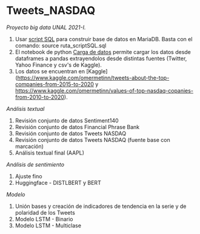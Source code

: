# Tweets_NASDAQ
*Proyecto big data UNAL 2021-I.*

1. Usar [script SQL](https://github.com/Neyfer29/Tweets_NASDAQ/blob/main/Base_Datos/Creacion_BD_TwitterNASDAQ_1_test.sql) para construir base de datos en MariaDB. Basta con el comando: source ruta_scriptSQL.sql
2. El notebook de python [Carga de datos](https://nbviewer.jupyter.org/github/Neyfer29/Tweets_NASDAQ/blob/main/Base_Datos/Carga_Datos_Kaggle_Twitter_YahooFinance.ipynb) permite cargar los datos desde dataframes a pandas extrayendolos desde distintas fuentes (Twitter, Yahoo Finance y csv's de Kaggle).
3. Los datos se encuentran en [Kaggle](https://www.kaggle.com/omermetinn/tweets-about-the-top-companies-from-2015-to-2020 y https://www.kaggle.com/omermetinn/values-of-top-nasdaq-copanies-from-2010-to-2020). 
 
 *Análisis textual*
 
 1. Revisión conjunto de datos Sentiment140 
 2. Revisión conjunto de datos Financial Phrase Bank
 3. Revisión conjunto de datos Tweets NASDAQ
 4. Revisión conjunto de datos Tweets NASDAQ (fuente base con marcación)
 5. Análisis textual final (AAPL)
 
 *Análisis de sentimiento*
 
 1. Ajuste fino
 2. Huggingface - DISTLBERT y BERT

 *Modelo*
 
 1. Unión bases y creación de indicadores de tendencia en la serie y de polaridad de los Tweets
 2. Modelo LSTM - Binario
 3. Modelo LSTM - Multiclase
 
